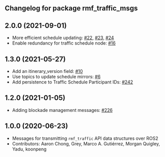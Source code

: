 ## Changelog for package rmf_traffic_msgs

2.0.0 (2021-09-01)
------------------
* More efficient schedule updating: [#22](https://github.com/open-rmf/rmf_traffic/pull/22), [#23](https://github.com/open-rmf/rmf_traffic/pull/23), [#24](https://github.com/open-rmf/rmf_traffic/pull/24)
* Enable redundancy for traffic schedule node: [#16](https://github.com/open-rmf/rmf_traffic/pull/16)

1.3.0 (2021-05-27)
------------------
* Add an itinerary_version field: [#10](https://github.com/open-rmf/rmf_internal_msgs/pull/10)
* Use topics to update schedule mirrors: [#6](https://github.com/open-rmf/rmf_internal_msgs/pull/6)
* Add persistence to Traffic Schedule Participant IDs: [#242](https://github.com/osrf/rmf_core/pull/242)

1.2.0 (2021-01-05)
------------------
* Adding blockade management messages: [#226](https://github.com/osrf/rmf_core/pull/226)

1.0.0 (2020-06-23)
------------------
* Messages for transmitting `rmf_traffic` API data structures over ROS2
* Contributors: Aaron Chong, Grey, Marco A. Gutiérrez, Morgan Quigley, Yadu, koonpeng
